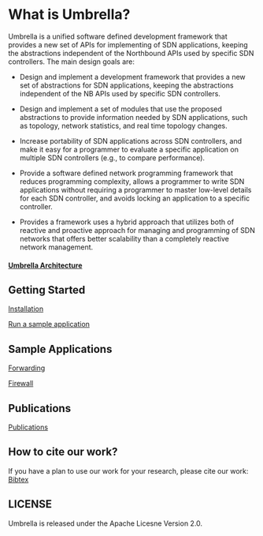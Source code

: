 # What is Umbrella? 

Umbrella is a unified software defined development framework that provides  a new set of APIs for implementing of SDN applications, keeping the abstractions independent of the Northbound APIs used by specific SDN controllers. The main design goals are: 

* Design and implement a development framework that provides a new set of abstractions for SDN applications, keeping the abstractions independent of the NB APIs used by specific SDN controllers.

* Design and implement a set of modules that use the proposed abstractions to provide information needed by SDN applications, such as topology, network statistics, and real time topology changes.
    
* Increase portability of SDN applications across SDN controllers, and make it easy for a programmer to evaluate a specific application on multiple SDN controllers (e.g., to compare performance).
    
* Provide a software defined network programming framework that reduces programming complexity, allows a programmer to write SDN applications without requiring a programmer to master low-level details for each SDN controller, and avoids locking an application to a specific controller.

* Provides a framework uses a hybrid approach that utilizes both of reactive and proactive approach for managing and programming of SDN networks that offers better scalability than a completely reactive network management. 

#### [Umbrella Architecture](http://umbrella.readthedocs.io/en/latest/overview.html)


## Getting Started

[Installation](http://umbrella.readthedocs.io/en/latest/getting_started.html#installation)

[Run a sample application](http://umbrella.readthedocs.io/en/latest/getting_started.html#run-a-sample-application)


## Sample Applications

[Forwarding](http://umbrella.readthedocs.io/en/latest/forwarding.html)

[Firewall](http://umbrella.readthedocs.io/en/latest/firewall.html)



## Publications

[Publications](http://umbrella-project.org/publications/)

## How to cite our work?

If you have a plan to use our work for your research, please cite our work: [Bibtex](https://dl.acm.org/citation.cfm?id=3233546)






## LICENSE 
Umbrella is released under the Apache Licesne Version 2.0. 
